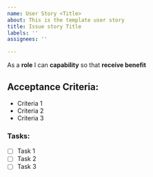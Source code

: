 ```yaml
---
name: User Story <Title>
about: This is the template user story
title: Issue story Title
labels: ''
assignees: ''

---
```


As a **role** I can **capability** so that **receive benefit**

## Acceptance Criteria:
- Criteria 1
- Criteria 2
- Criteria 3

### Tasks:
- [ ] Task 1
- [ ] Task 2
- [ ] Task 3
